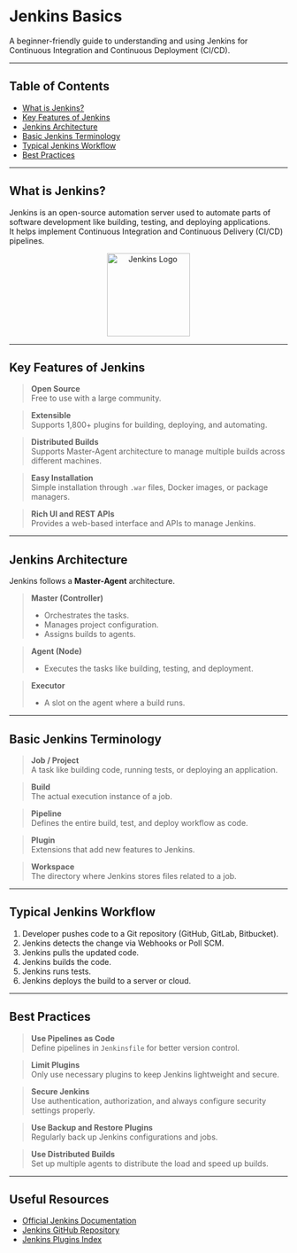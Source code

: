 # Jenkins Basics

A beginner-friendly guide to understanding and using Jenkins for Continuous Integration and Continuous Deployment (CI/CD).

---

## Table of Contents
- [What is Jenkins?](#what-is-jenkins)
- [Key Features of Jenkins](#key-features-of-jenkins)
- [Jenkins Architecture](#jenkins-architecture)
- [Basic Jenkins Terminology](#basic-jenkins-terminology)
- [Typical Jenkins Workflow](#typical-jenkins-workflow)
- [Best Practices](#best-practices)

---

## What is Jenkins?

Jenkins is an open-source automation server used to automate parts of software development like building, testing, and deploying applications.  
It helps implement Continuous Integration and Continuous Delivery (CI/CD) pipelines.

<p align="center">
  <img src="https://www.jenkins.io/images/logos/jenkins/jenkins.png" alt="Jenkins Logo" width="150" />
</p>

---

## Key Features of Jenkins
> **Open Source**  
> Free to use with a large community.

> **Extensible**  
> Supports 1,800+ plugins for building, deploying, and automating.

> **Distributed Builds**  
> Supports Master-Agent architecture to manage multiple builds across different machines.

> **Easy Installation**  
> Simple installation through `.war` files, Docker images, or package managers.

> **Rich UI and REST APIs**  
> Provides a web-based interface and APIs to manage Jenkins.

---

## Jenkins Architecture

Jenkins follows a **Master-Agent** architecture.

> **Master (Controller)**  
> - Orchestrates the tasks.  
> - Manages project configuration.  
> - Assigns builds to agents.

> **Agent (Node)**  
> - Executes the tasks like building, testing, and deployment.

> **Executor**  
> - A slot on the agent where a build runs.

---

## Basic Jenkins Terminology

> **Job / Project**  
> A task like building code, running tests, or deploying an application.

> **Build**  
> The actual execution instance of a job.

> **Pipeline**  
> Defines the entire build, test, and deploy workflow as code.

> **Plugin**  
> Extensions that add new features to Jenkins.

> **Workspace**  
> The directory where Jenkins stores files related to a job.

---

## Typical Jenkins Workflow

1. Developer pushes code to a Git repository (GitHub, GitLab, Bitbucket).
2. Jenkins detects the change via Webhooks or Poll SCM.
3. Jenkins pulls the updated code.
4. Jenkins builds the code.
5. Jenkins runs tests.
6. Jenkins deploys the build to a server or cloud.

---

## Best Practices

> **Use Pipelines as Code**  
> Define pipelines in `Jenkinsfile` for better version control.

> **Limit Plugins**  
> Only use necessary plugins to keep Jenkins lightweight and secure.

> **Secure Jenkins**  
> Use authentication, authorization, and always configure security settings properly.

> **Use Backup and Restore Plugins**  
> Regularly back up Jenkins configurations and jobs.

> **Use Distributed Builds**  
> Set up multiple agents to distribute the load and speed up builds.

---

## Useful Resources
- [Official Jenkins Documentation](https://www.jenkins.io/doc/)
- [Jenkins GitHub Repository](https://github.com/jenkinsci/jenkins)
- [Jenkins Plugins Index](https://plugins.jenkins.io/)
